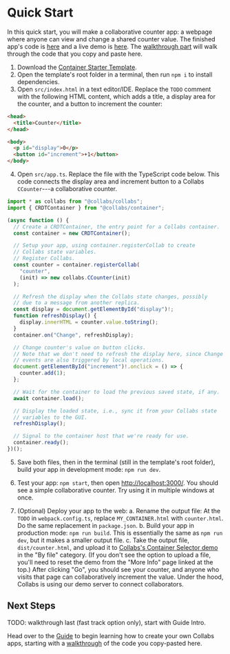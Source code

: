 # Quick Start

In this quick start, you will make a collaborative counter app: a webpage where anyone can view and change a shared counter value. The finished app's code is [here](https://github.com/composablesys/collabs/tree/master/demos/apps/counter) and a live demo is [here](https://collabs-demos.herokuapp.com/web_socket.html?container=demos/counter/dist/counter.html). The [walkthrough part](./walkthrough.html) will walk through the code that you copy and paste here.

1. Download the [Container Starter Template](https://github.com/composablesys/collabs/tree/master/template-container).
2. Open the template's root folder in a terminal, then run `npm i` to install dependencies.
3. Open `src/index.html` in a text editor/IDE. Replace the `TODO` comment with the following HTML content, which adds a title, a display area for the counter, and a button to increment the counter:

```html
<head>
  <title>Counter</title>
</head>

<body>
  <p id="display">0</p>
  <button id="increment">+1</button>
</body>
```

4. Open `src/app.ts`. Replace the file with the TypeScript code below. This code connects the display area and increment button to a Collabs `CCounter`---a collaborative counter.

```ts
import * as collabs from "@collabs/collabs";
import { CRDTContainer } from "@collabs/container";

(async function () {
  // Create a CRDTContainer, the entry point for a Collabs container.
  const container = new CRDTContainer();

  // Setup your app, using container.registerCollab to create
  // Collabs state variables.
  // Register Collabs.
  const counter = container.registerCollab(
    "counter",
    (init) => new collabs.CCounter(init)
  );

  // Refresh the display when the Collabs state changes, possibly
  // due to a message from another replica.
  const display = document.getElementById("display")!;
  function refreshDisplay() {
    display.innerHTML = counter.value.toString();
  }
  container.on("Change", refreshDisplay);

  // Change counter's value on button clicks.
  // Note that we don't need to refresh the display here, since Change
  // events are also triggered by local operations.
  document.getElementById("increment")!.onclick = () => {
    counter.add(1);
  };

  // Wait for the container to load the previous saved state, if any.
  await container.load();

  // Display the loaded state, i.e., sync it from your Collabs state
  // variables to the GUI.
  refreshDisplay();

  // Signal to the container host that we're ready for use.
  container.ready();
})();
```

5. Save both files, then in the terminal (still in the template's root folder), build your app in development mode: `npm run dev`.

6. Test your app: `npm start`, then open [http://localhost:3000/](http://localhost:3000/). You should see a simple collaborative counter. Try using it in multiple windows at once.

7. (Optional) Deploy your app to the web:
   a. Rename the output file: At the `TODO` in `webpack.config.ts`, replace `MY_CONTAINER.html` with `counter.html`. Do the same replacement in `package.json`.
   b. Build your app in production mode: `npm run build`. This is essentially the same as `npm run dev`, but it makes a smaller output file.
   c. Take the output file, `dist/counter.html`, and upload it to [Collabs's Container Selector demo](https://collabs-demos.herokuapp.com/web_socket.html?container=demos/selector/dist/selector.html) in the "By file" category. (If you don't see the option to upload a file, you'll need to reset the demo from the "More Info" page linked at the top.) After clicking "Go", you should see your counter, and anyone who visits that page can collaboratively increment the value. Under the hood, Collabs is using our demo server to connect collaborators.

## Next Steps

TODO: walkthrough last (fast track option only), start with Guide Intro.

Head over to the [Guide](./guide/index.html) to begin learning how to create your own Collabs apps, starting with a [walkthrough](./walkthrough.html) of the code you copy-pasted here.
